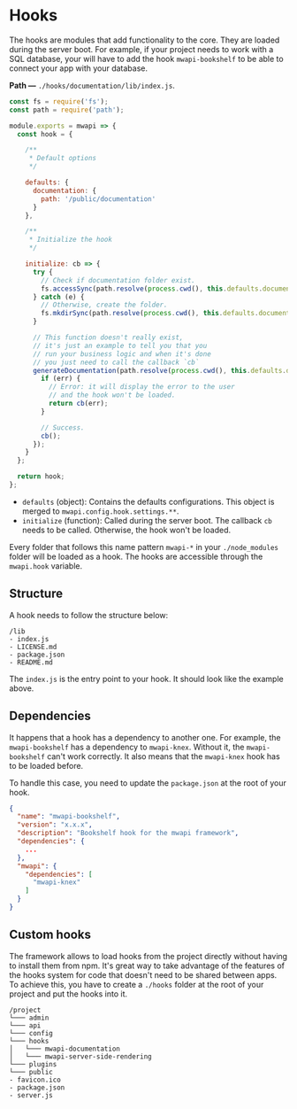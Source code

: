 # Hooks

The hooks are modules that add functionality to the core. They are loaded during the server boot. For example, if your project needs to work with a SQL database, your will have to add the hook `mwapi-bookshelf` to be able to connect your app with your database.

**Path —** `./hooks/documentation/lib/index.js`.
```js
const fs = require('fs');
const path = require('path');

module.exports = mwapi => {
  const hook = {

    /**
     * Default options
     */

    defaults: {
      documentation: {
        path: '/public/documentation'
      }
    },

    /**
     * Initialize the hook
     */

    initialize: cb => {
      try {
        // Check if documentation folder exist.
        fs.accessSync(path.resolve(process.cwd(), this.defaults.documentation.path));
      } catch (e) {
        // Otherwise, create the folder.
        fs.mkdirSync(path.resolve(process.cwd(), this.defaults.documentation.path));
      }

      // This function doesn't really exist,
      // it's just an example to tell you that you
      // run your business logic and when it's done
      // you just need to call the callback `cb`
      generateDocumentation(path.resolve(process.cwd(), this.defaults.documentation.path), function(err) {
        if (err) {
          // Error: it will display the error to the user
          // and the hook won't be loaded.
          return cb(err);
        }

        // Success.
        cb();
      });
    }
  };

  return hook;
};
```

- `defaults` (object): Contains the defaults configurations. This object is merged to `mwapi.config.hook.settings.**`.
- `initialize` (function): Called during the server boot. The callback `cb` needs to be called. Otherwise, the hook won't be loaded.

Every folder that follows this name pattern `mwapi-*` in your `./node_modules` folder will be loaded as a hook. The hooks are accessible through the `mwapi.hook` variable.

## Structure

A hook needs to follow the structure below:

```
/lib
- index.js
- LICENSE.md
- package.json
- README.md
```

The `index.js` is the entry point to your hook. It should look like the example above.

## Dependencies

It happens that a hook has a dependency to another one. For example, the `mwapi-bookshelf` has a dependency to `mwapi-knex`. Without it, the `mwapi-bookshelf` can't work correctly. It also means that the `mwapi-knex` hook has to be loaded before.

To handle this case, you need to update the `package.json` at the root of your hook.

```json
{
  "name": "mwapi-bookshelf",
  "version": "x.x.x",
  "description": "Bookshelf hook for the mwapi framework",
  "dependencies": {
    ...
  },
  "mwapi": {
    "dependencies": [
      "mwapi-knex"
    ]
  }
}  
```

## Custom hooks

The framework allows to load hooks from the project directly without having to install them from npm. It's great way to take advantage of the features of the hooks system for code that doesn't need to be shared between apps. To achieve this, you have to create a `./hooks` folder at the root of your project and put the hooks into it.

```
/project
└─── admin
└─── api
└─── config
└─── hooks
│   └─── mwapi-documentation
│   └─── mwapi-server-side-rendering
└─── plugins
└─── public
- favicon.ico
- package.json
- server.js
```
